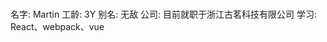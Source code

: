 ###
名字: Martin
工龄: 3Y
别名: 无敌
公司: 目前就职于浙江古茗科技有限公司
学习: React、webpack、vue

<!--
**Gloomysunday28/Gloomysunday28** is a ✨ _special_ ✨ repository because its `README.md` (this file) appears on your GitHub profile.

Here are some ideas to get you started:

- 🔭 I’m currently working on ...
- 🌱 I’m currently learning ...
- 👯 I’m looking to collaborate on ...
- 🤔 I’m looking for help with ...
- 💬 Ask me about ...
- 📫 How to reach me: ...
- 😄 Pronouns: ...
- ⚡ Fun fact: ...
-->
